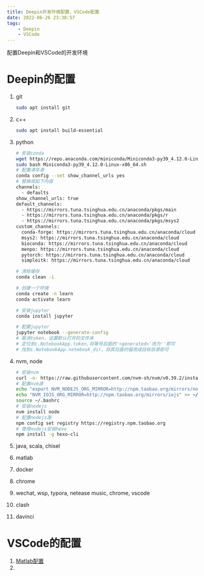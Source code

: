 ```yaml
---
title: Deepin开发环境配置，VSCode配置
date: 2022-06-26 23:38:57
tags:
    - Deepin
    - VSCode
---
```




配置Deepin和VSCode的开发环境

<!--more-->



# Deepin的配置

1. git

   ```bash
   sudo apt install git
   ```

   

2. c++

   ```bash
   sudo apt install build-essential
   ```

   

3. python

   ```bash
   # 安装conda
   wget https://repo.anaconda.com/miniconda/Miniconda3-py39_4.12.0-Linux-x86_64.sh
   sudo bash Miniconda3-py39_4.12.0-Linux-x86_64.sh
   # 配置清华源
   conda config --set show_channel_urls yes
   # 替换成如下内容
   channels:
     - defaults
   show_channel_urls: true
   default_channels:
     - https://mirrors.tuna.tsinghua.edu.cn/anaconda/pkgs/main
     - https://mirrors.tuna.tsinghua.edu.cn/anaconda/pkgs/r
     - https://mirrors.tuna.tsinghua.edu.cn/anaconda/pkgs/msys2
   custom_channels:
     conda-forge: https://mirrors.tuna.tsinghua.edu.cn/anaconda/cloud
     msys2: https://mirrors.tuna.tsinghua.edu.cn/anaconda/cloud
     bioconda: https://mirrors.tuna.tsinghua.edu.cn/anaconda/cloud
     menpo: https://mirrors.tuna.tsinghua.edu.cn/anaconda/cloud
     pytorch: https://mirrors.tuna.tsinghua.edu.cn/anaconda/cloud
     simpleitk: https://mirrors.tuna.tsinghua.edu.cn/anaconda/cloud
   
   # 清除缓存
   conda clean -i
   
   # 创建一个环境
   conda create -n learn
   conda activate learn
   
   # 安装jupyter
   conda install jupyter
   
   # 配置jupyter
   jupyter notebook --generate-config
   # 取消token，设置默认打开的文件夹
   # 定位到c.NotebookApp.token,将等号后面的'<generated>'改为''即可
   # 找到c.NotebookApp.notebook_dir，将其后面的值改成目标目录即可
   ```

   

4. nvm, node

   ```bash
   # 安装nvm
   curl -o- https://raw.githubusercontent.com/nvm-sh/nvm/v0.39.2/install.sh | bash
   # 配置nvm源
   echo "export NVM_NODEJS_ORG_MIRROR=http://npm.taobao.org/mirrors/node" >> ~/.bashrc
   echo "NVM_IOJS_ORG_MIRROR=http://npm.taobao.org/mirrors/iojs" >> ~/.bashrc
   source ~/.bashrc
   # 安装nodejs
   nvm install node
   # 配置nodejs源
   npm config set registry https://registry.npm.taobao.org
   # 使用nodejs安装hexo
   npm install -g hexo-cli
   ```

   

5. java, scala, chisel

6. matlab

7. docker

8. chrome

9. wechat, wsp, typora, netease music, chrome, vscode

10. clash

11. davinci



# VSCode的配置

1. [Matlab配置](https://zhuanlan.zhihu.com/p/38178015)
2. 
